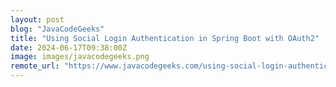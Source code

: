 ```yaml
---
layout: post
blog: "JavaCodeGeeks"
title: "Using Social Login Authentication in Spring Boot with OAuth2"
date: 2024-06-17T09:38:00Z
image: images/javacodegeeks.png
remote_url: "https://www.javacodegeeks.com/using-social-login-authentication-in-spring-boot-with-oauth2.html"
---
```

